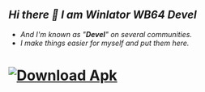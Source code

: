 ## _Hi there 👋 I am Winlator WB64 Devel_
- _And I'm known as "__Devel__" on several communities._
- _I make things easier for myself and put them here._

# [![Download Apk](https://img.shields.io/badge/%20DOWNLOAD%20-wb64?style=for-the-badge-plastic&logo=Android&logoColor=green&logoSize=18&label=WINLATOR%20&labelColor=gray&color=66BA32)](https://github.com/winebox64/winlator?tab=readme-ov-file#play-your-favorite-games-anywhere-anytime)
